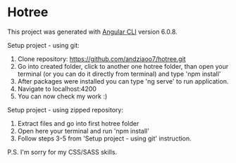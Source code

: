 # Hotree

This project was generated with [Angular CLI](https://github.com/angular/angular-cli) version 6.0.8.

Setup project - using git:
1. Clone repository: https://github.com/andziaoo7/hotree.git
2. Go into created folder, click to another one hotree folder, than open your terminal (or you can do it directly from terminal) and type 'npm install'
3. After packages were installed you can type 'ng serve' to run application. 
4. Navigate to localhost:4200
5. You can now check my work :)

Setup project - using zipped repository:
1. Extract files and go into first hotree folder
2. Open here your terminal and run 'npm install'
3. Follow steps 3-5 from 'Setup project - using git' instruction.

P.S. I'm sorry for my CSS/SASS skills.

